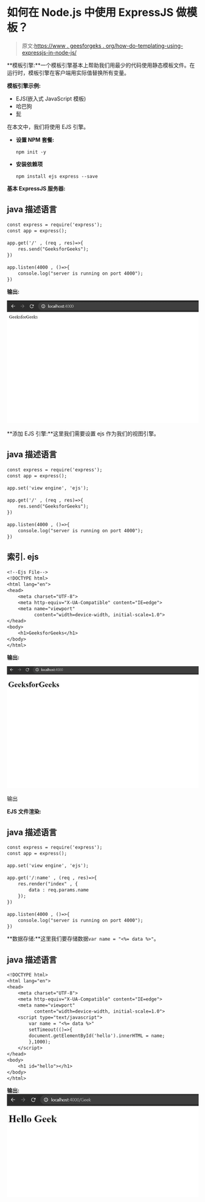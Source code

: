 # 如何在 Node.js 中使用 ExpressJS 做模板？

> 原文:[https://www . geesforgeks . org/how-do-templating-using-expressjs-in-node-js/](https://www.geeksforgeeks.org/how-to-do-templating-using-expressjs-in-node-js/)

**模板引擎:**一个模板引擎基本上帮助我们用最少的代码使用静态模板文件。在运行时，模板引擎在客户端用实际值替换所有变量。

**模板引擎示例:**

*   EJS(嵌入式 JavaScript 模板)
*   哈巴狗
*   髭

在本文中，我们将使用 EJS 引擎。

*   **设置 NPM 套餐:**

    ```
    npm init -y
    ```

*   **安装依赖项**

    ```
    npm install ejs express --save
    ```

**基本 ExpressJS 服务器:**

## java 描述语言

```
const express = require('express');
const app = express();

app.get('/' , (req , res)=>{
    res.send("GeeksforGeeks");
})

app.listen(4000 , ()=>{
    console.log("server is running on port 4000");
})
```

**输出:**

![](img/4d18112d4285943f35183cced617c1af.png)

**添加 EJS 引擎:**这里我们需要设置 ejs 作为我们的视图引擎。

## java 描述语言

```
const express = require('express');
const app = express();

app.set('view engine', 'ejs');

app.get('/' , (req , res)=>{
    res.send("GeeksforGeeks");
})

app.listen(4000 , ()=>{
    console.log("server is running on port 4000");
})
```

## 索引. ejs

```
<!--Ejs File-->
<!DOCTYPE html>
<html lang="en">
<head>
    <meta charset="UTF-8">
    <meta http-equiv="X-UA-Compatible" content="IE=edge">
    <meta name="viewport" 
          content="width=device-width, initial-scale=1.0">
</head>
<body>
    <h1>GeeksforGeeks</h1>
</body>
</html>
```

**输出:**

![](img/54fedbee8b60c0ed097f0bab36f7143c.png)

输出

**EJS 文件渲染:**

## java 描述语言

```
const express = require('express');
const app = express();

app.set('view engine', 'ejs');

app.get('/:name' , (req , res)=>{
    res.render("index" , {
        data : req.params.name
    });
})

app.listen(4000 , ()=>{
    console.log("server is running on port 4000");
})
```

**数据存储:**这里我们要存储数据`var name = "<%= data %>"`。

## java 描述语言

```
<!DOCTYPE html>
<html lang="en">
<head>
    <meta charset="UTF-8">
    <meta http-equiv="X-UA-Compatible" content="IE=edge">
    <meta name="viewport" 
          content="width=device-width, initial-scale=1.0">
    <script type="text/javascript">
        var name = "<%= data %>"
        setTimeout(()=>{
        document.getElementById('hello').innerHTML = name;
        },1000);
    </script>
</head>
<body>
    <h1 id="hello"></h1>
</body>
</html>
```

**输出:** ![](img/409ac292c1f6fcf99f65a26c613fafcd.png)